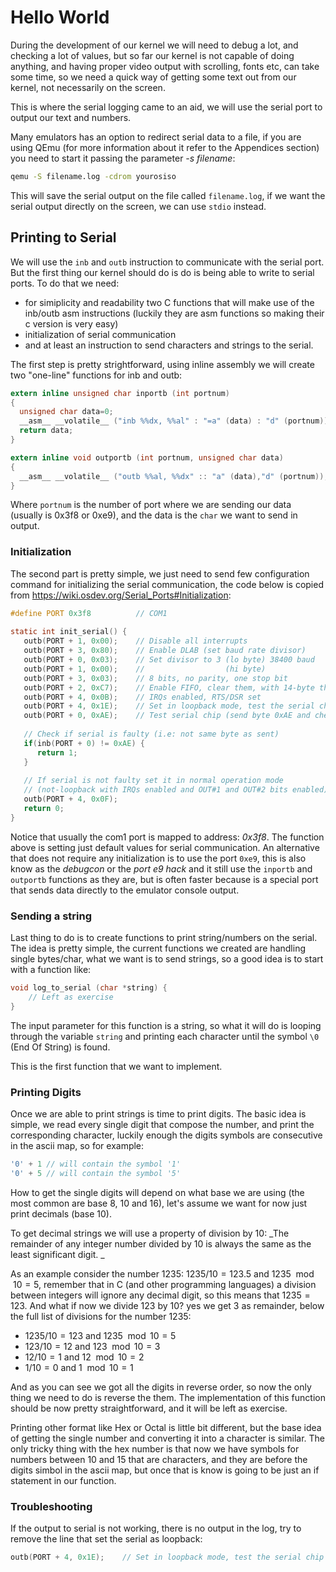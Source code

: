 # Hello World

During the development of our kernel we will need to debug a lot, and checking a lot of values, but so far our kernel is not capable of doing anything, and having proper video output with scrolling, fonts etc, can take some time, so we need a quick way of getting some text out from our kernel, not necessarily on the screen. 

This is where the serial logging came to an aid, we will use the serial port to output our text and numbers. 

Many emulators has an option to redirect serial data to a file, if you are using QEmu (for more information about it refer to the Appendices section) you need to start it passing the parameter *-s filename*:

```bash
qemu -S filename.log -cdrom yourosiso
```

This will save the serial output on the file called `filename.log`, if we want the serial output directly on the screen, we can use `stdio` instead.

## Printing to Serial

We will use the `inb` and `outb` instruction to communicate with the serial port. But the first thing our kernel should do is do is being able to write to serial ports. To do that we need: 

* for simiplicity and readability two C functions that will make use of the inb/outb asm instructions (luckily they are asm functions so making their c version is very easy)
* initialization of serial communication
* and at least an instruction to send characters and strings to the serial. 

The first step is pretty strightforward, using inline assembly we will create two "one-line" functions for inb and outb: 

```C
extern inline unsigned char inportb (int portnum)
{
  unsigned char data=0;
  __asm__ __volatile__ ("inb %%dx, %%al" : "=a" (data) : "d" (portnum));
  return data;
}

extern inline void outportb (int portnum, unsigned char data)
{
  __asm__ __volatile__ ("outb %%al, %%dx" :: "a" (data),"d" (portnum));
}

```

Where `portnum` is the number of port where we are sending our data (usually is 0x3f8 or 0xe9), and the data is the `char` we want to send in output. 

### Initialization

The second part is pretty simple, we just need to send few configuration command for initializing the serial communication, the code below is copied from https://wiki.osdev.org/Serial_Ports#Initialization:

```C
#define PORT 0x3f8          // COM1
 
static int init_serial() {
   outb(PORT + 1, 0x00);    // Disable all interrupts
   outb(PORT + 3, 0x80);    // Enable DLAB (set baud rate divisor)
   outb(PORT + 0, 0x03);    // Set divisor to 3 (lo byte) 38400 baud
   outb(PORT + 1, 0x00);    //                  (hi byte)
   outb(PORT + 3, 0x03);    // 8 bits, no parity, one stop bit
   outb(PORT + 2, 0xC7);    // Enable FIFO, clear them, with 14-byte threshold
   outb(PORT + 4, 0x0B);    // IRQs enabled, RTS/DSR set
   outb(PORT + 4, 0x1E);    // Set in loopback mode, test the serial chip
   outb(PORT + 0, 0xAE);    // Test serial chip (send byte 0xAE and check if serial returns same byte)
 
   // Check if serial is faulty (i.e: not same byte as sent)
   if(inb(PORT + 0) != 0xAE) {
      return 1;
   }
 
   // If serial is not faulty set it in normal operation mode
   // (not-loopback with IRQs enabled and OUT#1 and OUT#2 bits enabled)
   outb(PORT + 4, 0x0F);
   return 0;
}
```

Notice that usually the com1 port is mapped to address: *0x3f8*. The function above is setting just default values for serial communication. An alternative that does not require any initialization is to use the port `0xe9`, this is also know as the _debugcon_ or the _port e9 hack_ and it still use the `inportb` and `outportb` functions as they are, but is often faster because is a special port that sends data directly to the emulator console output. 

### Sending a string

Last thing to do is to create functions to print string/numbers on the serial. The idea is pretty simple, the current functions we created are handling single bytes/char, what we want is to send strings, so a good idea is to start with a function like: 

```c
void log_to_serial (char *string) {
    // Left as exercise
}
```

The input parameter for this function is a string, so what it will do is looping through the variable `string` and printing each character until the symbol `\0` (End Of String) is found.

This is the first function that we want to implement. 

### Printing Digits

Once we are able to print strings is time to print digits. The basic idea is simple, we read every single digit that compose the number, and print the corresponding character, luckily enough the digits symbols are consecutive in the ascii map, so for example: 

```c
'0' + 1 // will contain the symbol '1'
'0' + 5 // will contain the symbol '5'
```

How to get the single digits will depend on what base we are using (the most common are base 8, 10 and 16), let's assume we want for now just print decimals (base 10). 

To get decimal strings we will use a property of division by 10: _The remainder of any integer number divided by 10 is always the same as the least significant digit. _

As an example consider the number 1235:  $1235/10=123.5$ and $1235 \mod 10=5$, remember that in C (and other programming languages) a division between integers will ignore any decimal digit, so this means that $1235=123$. And what if now we divide 123 by 10? yes we get 3 as remainder, below the full list of divisions for the number 1235:

* $1235/10 = 123$ and $1235 \mod 10 = 5$
* $123/10 = 12$ and $123 \mod 10 = 3$
* $12/10 = 1$ and $12 \mod10 = 2$
* $1/10 = 0$  and $1 \mod 10 = 1$

And as you can see we got all the digits in reverse order, so now the only thing we need to do is reverse the them. The implementation of this function should be now pretty straightforward, and it will be left as exercise. 

Printing other format like Hex or Octal is little bit different, but the base idea of getting the single number and converting it into a character is similar. The only tricky thing with the hex number is that now we have symbols for numbers between 10 and 15 that are characters, and they are before the digits simbol in the ascii map, but once that is know is going to be just an if statement in our function. 
 
### Troubleshooting

If the output to serial is not working, there is no output in the log, try to remove the line that set the serial as loopback: 

```C
outb(PORT + 4, 0x1E);    // Set in loopback mode, test the serial chip 
```

